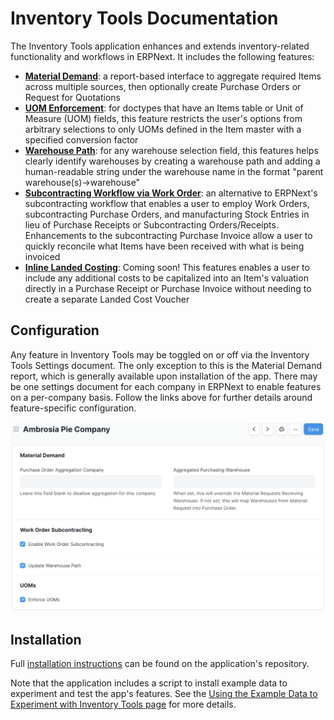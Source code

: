 # Inventory Tools Documentation

The Inventory Tools application enhances and extends inventory-related functionality and workflows in ERPNext. It includes the following features:

- **[Material Demand](./material_demand.md)**: a report-based interface to aggregate required Items across multiple sources, then optionally create Purchase Orders or Request for Quotations
- **[UOM Enforcement](./uom_enforcement.md)**: for doctypes that have an Items table or Unit of Measure (UOM) fields, this feature restricts the user's options from arbitrary selections to only UOMs defined in the Item master with a specified conversion factor
- **[Warehouse Path](./warehouse_path.md)**: for any warehouse selection field, this features helps clearly identify warehouses by creating a warehouse path and adding a human-readable string under the warehouse name in the format "parent warehouse(s)->warehouse"
- **[Subcontracting Workflow via Work Order](./wo_subcontracting.md)**: an alternative to ERPNext's subcontracting workflow that enables a user to employ Work Orders, subcontracting Purchase Orders, and manufacturing Stock Entries in lieu of Purchase Receipts or Subcontracting Orders/Receipts. Enhancements to the subcontracting Purchase Invoice allow a user to quickly reconcile what Items have been received with what is being invoiced
- **[Inline Landed Costing](./landed_costing.md)**: Coming soon! This features enables a user to include any additional costs to be capitalized into an Item's valuation directly in a Purchase Receipt or Purchase Invoice without needing to create a separate Landed Cost Voucher

## Configuration
Any feature in Inventory Tools may be toggled on or off via the Inventory Tools Settings document. The only exception to this is the Material Demand report, which is generally available upon installation of the app. There may be one settings document for each company in ERPNext to enable features on a per-company basis. Follow the links above for further details around feature-specific configuration.

![Screen shot of ](./assets/settings.png)

## Installation
Full [installation instructions](https://github.com/agritheory/inventory_tools) can be found on the application's repository.

Note that the application includes a script to install example data to experiment and test the app's features. See the [Using the Example Data to Experiment with Inventory Tools page](./exampledata.md) for more details.
